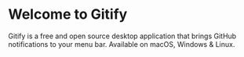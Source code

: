 # Welcome to Gitify

 Gitify is a free and open source desktop application that brings GitHub notifications to your menu bar. Available on macOS, Windows & Linux. 
